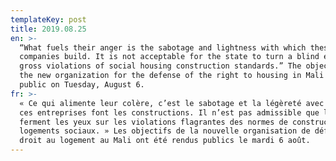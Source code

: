 ```yaml
---
templateKey: post
title: 2019.08.25
en: >-
  “What fuels their anger is the sabotage and lightness with which these
  companies build. It is not acceptable for the state to turn a blind eye to
  gross violations of social housing construction standards.” The objectives of
  the new organization for the defense of the right to housing in Mali were made
  public on Tuesday, August 6.
fr: >-
  « Ce qui alimente leur colère, c’est le sabotage et la légèreté avec lesquels
  ces entreprises font les constructions. Il n’est pas admissible que l’état
  ferment les yeux sur les violations flagrantes des normes de constructions des
  logements sociaux. » Les objectifs de la nouvelle organisation de défense de
  droit au logement au Mali ont été rendus publics le mardi 6 août.
---
```


